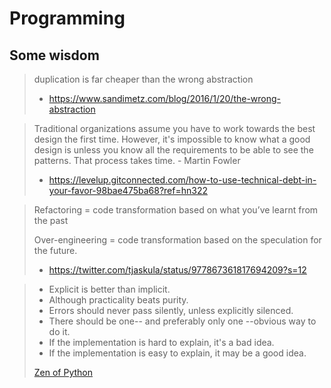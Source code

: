 # Programming

## Some wisdom

> duplication is far cheaper than the wrong abstraction
> - https://www.sandimetz.com/blog/2016/1/20/the-wrong-abstraction

> Traditional organizations assume you have to work towards the best design the first time. However, it's impossible to know what a good design is unless you know all the requirements to be able to see the patterns. That process takes time. - Martin Fowler
> - https://levelup.gitconnected.com/how-to-use-technical-debt-in-your-favor-98bae475ba68?ref=hn322

> Refactoring = code transformation based on what you’ve learnt from the past
>
> Over-engineering = code transformation based on the speculation for the future.
> - https://twitter.com/tjaskula/status/977867361817694209?s=12




> - Explicit is better than implicit.
> - Although practicality beats purity.
> - Errors should never pass silently, unless explicitly silenced.
> - There should be one-- and preferably only one --obvious way to do it.
> - If the implementation is hard to explain, it's a bad idea.
> - If the implementation is easy to explain, it may be a good idea.
> 
> [Zen of Python](https://www.python.org/dev/peps/pep-0020/#id3)
